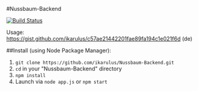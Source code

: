 #Nussbaum-Backend

[![Build Status](https://travis-ci.org/ikarulus/Nussbaum-Backend.svg?branch=master)](https://travis-ci.org/ikarulus/Nussbaum-Backend)

Usage: <https://gist.github.com/ikarulus/c57ae21442201fae89fa194c1e021f6d> (de)

##Install (using Node Package Manager):
1. `git clone https://github.com/ikarulus/Nussbaum-Backend.git`
2. `cd` in your "Nussbaum-Backend" directory
3. `npm install`
4. Launch via `node app.js` or `npm start`
